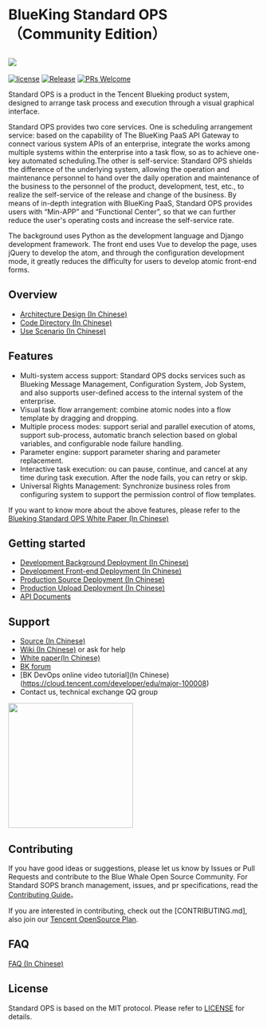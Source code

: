 # BlueKing Standard OPS（Community Edition）
![](docs/resource/img/bk_sops.png)
---
[![license](https://img.shields.io/badge/license-MIT-brightgreen.svg)](https://github.com/Tencent/bk-sops/blob/master/LICENSE)
[![Release](https://img.shields.io/badge/release-3.1.32-brightgreen.svg)](https://github.com/Tencent/bk-sops/releases)
[![PRs Welcome](https://img.shields.io/badge/PRs-welcome-brightgreen.svg)](https://github.com/Tencent/bk-sops/pulls)

Standard OPS is a product in the Tencent Blueking product system, designed to arrange task process and execution through a visual graphical interface.

Standard OPS provides two core services. One is scheduling arrangement service: based on the capability of The BlueKing PaaS API Gateway to connect various system APIs of an enterprise, integrate the works among multiple systems within the enterprise into a task flow, so as to achieve one-key automated scheduling.The other is self-service: Standard OPS shields the difference of the underlying system, allowing the operation and maintenance personnel to hand over the daily operation and maintenance of the business to the personnel of the product, development, test, etc., to realize the self-service of the release and change of the business. By means of in-depth integration with BlueKing PaaS, Standard OPS provides users with “Min-APP” and “Functional Center”, so that we can further reduce the user's operating costs and increase the self-service rate.

The background uses Python as the development language and Django development framework. The front end uses Vue to develop the page, uses jQuery to develop the atom, and through the configuration development mode, it greatly reduces the difficulty for users to develop atomic front-end forms.

## Overview
- [Architecture Design (In Chinese)](docs/overview/architecture.md)
- [Code Directory (In Chinese)](docs/overview/code_structure.md)
- [Use Scenario (In Chinese)](docs/overview/usecase.md)


## Features
- Multi-system access support: Standard OPS docks services such as Blueking Message Management, Configuration System, Job System, and also supports user-defined access to the internal system of the enterprise.
- Visual task flow arrangement: combine atomic nodes into a flow template by dragging and dropping.
- Multiple process modes: support serial and parallel execution of atoms, support sub-process, automatic branch selection based on global variables, and configurable node failure handling.
- Parameter engine: support parameter sharing and parameter replacement.
- Interactive task execution: ou can pause, continue, and cancel at any time during task execution. After the node fails, you can retry or skip.
- Universal Rights Management: Synchronize business roles from configuring system to support the permission control of flow templates.

If you want to know more about the above features, please refer to the [Blueking Standard OPS White Paper (In Chinese)](http://docs.bk.tencent.com/product_white_paper/gcloud/)


## Getting started
- [Development Background Deployment (In Chinese)](docs/install/dev_deploy.md)
- [Development Front-end Deployment (In Chinese)](docs/install/dev_web.md)
- [Production Source Deployment (In Chinese)](docs/install/source_code_deploy.md)
- [Production Upload Deployment (In Chinese)](docs/install/upload_pack_deploy.md)
- [API Documents](docs/apidoc/readme.md)


## Support
- [Source (In Chinese)](https://github.com/Tencent/bk-sops/tree/master)
- [Wiki (In Chinese)](https://github.com/Tencent/bk-sops/wiki) or ask for help
- [White paper(In Chinese)](http://docs.bk.tencent.com/product_white_paper/gcloud/)
- [BK forum](https://bk.tencent.com/s-mart/community)
- [BK DevOps online video tutorial](In Chinese)(https://cloud.tencent.com/developer/edu/major-100008)
- Contact us, technical exchange QQ group  
<img src="docs/resource/img/qq_group.jpg" width="250" hegiht="250" align=center />


## Contributing
If you have good ideas or suggestions, please let us know by Issues or Pull Requests and contribute to the Blue Whale Open Source Community. For Standard SOPS branch management, issues, and pr specifications, read the [Contributing Guide](docs/CONTRIBUTING.md)。

If you are interested in contributing, check out the [CONTRIBUTING.md], also join our [Tencent OpenSource Plan](https://opensource.tencent.com/contribution).

## FAQ
[FAQ (In Chinese)](docs/wiki/faq.md)


## License
Standard OPS is based on the MIT protocol. Please refer to [LICENSE](LICENSE.txt) for details.
